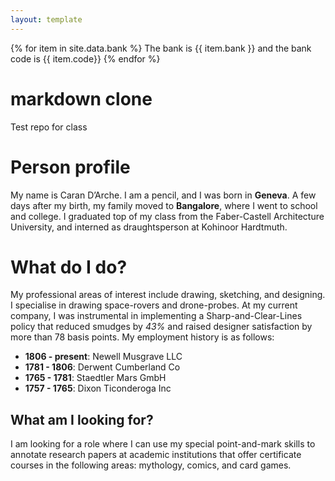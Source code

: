 ```yaml
---
layout: template
---
```


{% for item in site.data.bank %} The bank is {{ item.bank }} and the bank code is {{ item.code}} {% endfor %} 
# markdown clone
Test repo for class
# Person profile
My name is Caran D’Arche. I am a pencil, and I was born in **Geneva**. A few days after my birth, my family moved to **Bangalore**, where I went to school and college. I graduated top of my class from the Faber-Castell Architecture University, and interned as draughtsperson at Kohinoor Hardtmuth.
# What do I do?
My professional areas of interest include drawing, sketching, and designing. I specialise in drawing space-rovers and drone-probes.
At my current company, I was instrumental in implementing a Sharp-and-Clear-Lines policy that reduced smudges by *43%* and raised designer satisfaction by more than 78 basis points.
My employment history is as follows:
* **1806 - present**: Newell Musgrave LLC
* **1781 - 1806**: Derwent Cumberland Co
* **1765 - 1781**: Staedtler Mars GmbH
* **1757 - 1765**: Dixon Ticonderoga Inc
## What am I looking for?
I am looking for a role where I can use my special point-and-mark skills to annotate research papers at academic institutions that offer certificate courses in the following areas: mythology, comics, and card games.

